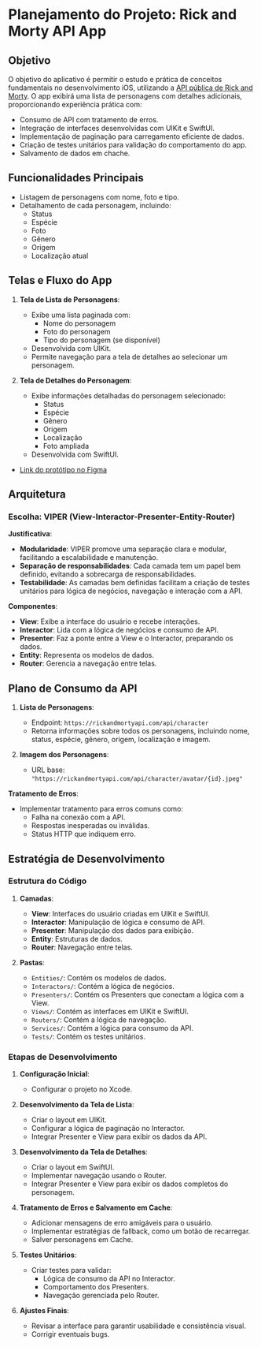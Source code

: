 # Planejamento do Projeto: Rick and Morty API App

## Objetivo

O objetivo do aplicativo é permitir o estudo e prática de conceitos fundamentais no desenvolvimento iOS, utilizando a [API pública de Rick and Morty](https://rickandmortyapi.com/documentation/#character). O app exibirá uma lista de personagens com detalhes adicionais, proporcionando experiência prática com:

- Consumo de API com tratamento de erros.
- Integração de interfaces desenvolvidas com UIKit e SwiftUI.
- Implementação de paginação para carregamento eficiente de dados.
- Criação de testes unitários para validação do comportamento do app.
- Salvamento de dados em chache.

## Funcionalidades Principais

- Listagem de personagens com nome, foto e tipo.
- Detalhamento de cada personagem, incluindo:
  - Status
  - Espécie
  - Foto
  - Gênero
  - Origem
  - Localização atual

## Telas e Fluxo do App

1. **Tela de Lista de Personagens**:
   - Exibe uma lista paginada com:
     - Nome do personagem
     - Foto do personagem
     - Tipo do personagem (se disponível)
   - Desenvolvida com UIKit.
   - Permite navegação para a tela de detalhes ao selecionar um personagem.

2. **Tela de Detalhes do Personagem**:
   - Exibe informações detalhadas do personagem selecionado:
     - Status
     - Espécie
     - Gênero
     - Origem
     - Localização
     - Foto ampliada
   - Desenvolvida com SwiftUI.

- [Link do protótipo no Figma](https://www.figma.com/design/ogaKzEGzSFoSBHbk4XAZ5k/Mentoria-iOS?node-id=0-1&t=yCeJrID7rmqHfCAj-1)

## Arquitetura

### Escolha: VIPER (View-Interactor-Presenter-Entity-Router)

**Justificativa**:
- **Modularidade**: VIPER promove uma separação clara e modular, facilitando a escalabilidade e manutenção.
- **Separação de responsabilidades**: Cada camada tem um papel bem definido, evitando a sobrecarga de responsabilidades.
- **Testabilidade**: As camadas bem definidas facilitam a criação de testes unitários para lógica de negócios, navegação e interação com a API.

**Componentes**:
- **View**: Exibe a interface do usuário e recebe interações.
- **Interactor**: Lida com a lógica de negócios e consumo de API.
- **Presenter**: Faz a ponte entre a View e o Interactor, preparando os dados.
- **Entity**: Representa os modelos de dados.
- **Router**: Gerencia a navegação entre telas.

## Plano de Consumo da API

1. **Lista de Personagens**: 
   - Endpoint: `https://rickandmortyapi.com/api/character`
   - Retorna informações sobre todos os personagens, incluindo nome, status, espécie, gênero, origem, localização e imagem.

2. **Imagem dos Personagens**:
   - URL base: `"https://rickandmortyapi.com/api/character/avatar/{id}.jpeg"`

**Tratamento de Erros**:
- Implementar tratamento para erros comuns como:
  - Falha na conexão com a API.
  - Respostas inesperadas ou inválidas.
  - Status HTTP que indiquem erro.

## Estratégia de Desenvolvimento

### Estrutura do Código

1. **Camadas**:
   - **View**: Interfaces do usuário criadas em UIKit e SwiftUI.
   - **Interactor**: Manipulação de lógica e consumo de API.
   - **Presenter**: Manipulação dos dados para exibição.
   - **Entity**: Estruturas de dados.
   - **Router**: Navegação entre telas.

2. **Pastas**:
   - `Entities/`: Contém os modelos de dados.
   - `Interactors/`: Contém a lógica de negócios.
   - `Presenters/`: Contém os Presenters que conectam a lógica com a View.
   - `Views/`: Contém as interfaces em UIKit e SwiftUI.
   - `Routers/`: Contém a lógica de navegação.
   - `Services/`: Contém a lógica para consumo da API.
   - `Tests/`: Contém os testes unitários.

### Etapas de Desenvolvimento

1. **Configuração Inicial**:
   - Configurar o projeto no Xcode.

2. **Desenvolvimento da Tela de Lista**:
   - Criar o layout em UIKit.
   - Configurar a lógica de paginação no Interactor.
   - Integrar Presenter e View para exibir os dados da API.

3. **Desenvolvimento da Tela de Detalhes**:
   - Criar o layout em SwiftUI.
   - Implementar navegação usando o Router.
   - Integrar Presenter e View para exibir os dados completos do personagem.

4. **Tratamento de Erros e Salvamento em Cache**:
   - Adicionar mensagens de erro amigáveis para o usuário.
   - Implementar estratégias de fallback, como um botão de recarregar.
   - Salver personagens em Cache.

5. **Testes Unitários**:
   - Criar testes para validar:
     - Lógica de consumo da API no Interactor.
     - Comportamento dos Presenters.
     - Navegação gerenciada pelo Router.

6. **Ajustes Finais**:
   - Revisar a interface para garantir usabilidade e consistência visual.
   - Corrigir eventuais bugs.
